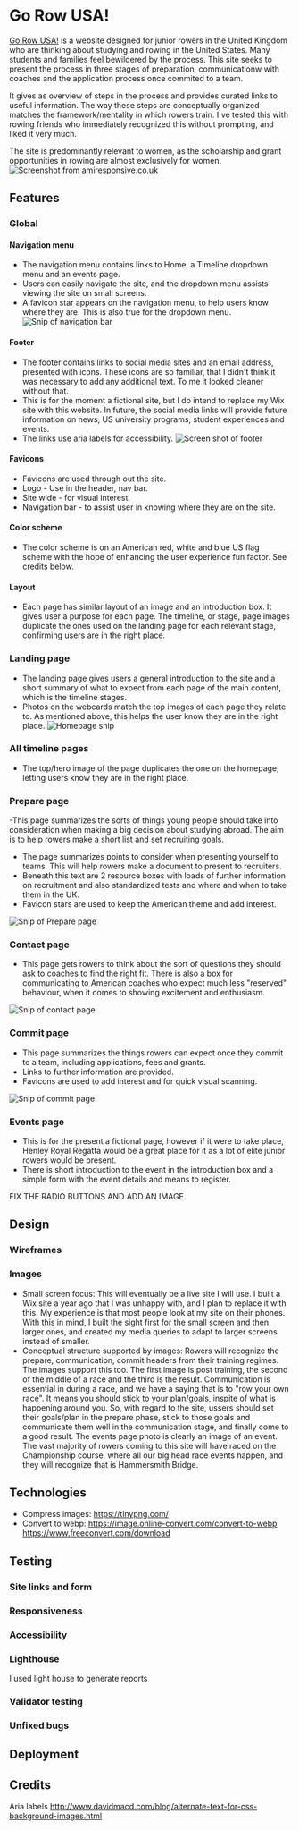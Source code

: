 # Go Row USA!
[Go Row USA!](https://leah-jala.github.io/Portfolio-Project-One/index.html) is a website designed for junior rowers in the United Kingdom who are thinking about studying and rowing in the United States. Many students and families feel bewildered by the process. This site seeks to present the process in three stages of preparation, communicationw with coaches and the application process once commited to a team. 

It gives as overview of steps in the process and provides curated links to useful information. The way these steps are conceptually organized matches the framework/mentality in which rowers train. I've tested this with rowing friends who immediately recognized this without prompting, and liked it very much.

The site is predominantly relevant to women, as the scholarship and grant opportunities in rowing are almost exclusively for women. 
![Screenshot from amiresponsive.co.uk](/docs/readme_images/responsive.JPG)

## Features

### Global

#### Navigation menu
- The navigation menu contains links to Home, a Timeline dropdown menu and an events page.
- Users can easily navigate the site, and the dropdown menu assists viewing the site on small screens. 
- A favicon star appears on the navigation menu, to help users know where they are. This is also true for the dropdown menu.
![Snip of navigation bar](/docs/readme_images/nav_snip.jpg)


#### Footer
- The footer contains links to social media sites and an email address, presented with icons. These icons are so familiar, that I didn't think it was necessary to add any additional text. To me it looked cleaner without that. 
- This is for the moment a fictional site, but I do intend to replace my Wix site with this website. In future, the social media links will provide future information on news, US university programs, student experiences and events. 
- The links use aria labels for accessibility.
![Screen shot of footer](/docs/readme_images/footer-snip.jpg)

#### Favicons
- Favicons are used through out the site.
- Logo - Use in the header, nav bar.
- Site wide - for visual interest.
- Navigation bar - to assist user in knowing where they are on the site. 

#### Color scheme
- The color scheme is on an American red, white and blue US flag scheme with the hope of enhancing the user experience fun factor. See credits below.

#### Layout
- Each page has similar layout of an image and an introduction box. It gives user a purpose for each page. The timeline, or stage, page images duplicate the ones used on the landing page for each relevant stage, confirming users are in the right place.

### Landing page
- The landing page gives users a general introduction to the site and a short summary of what to expect from each page of the main content, which is the timeline stages. 
- Photos on the webcards match the top images of each page they relate to. As mentioned above, this helps the user know they are in the right place.
![Homepage snip](/docs/readme_images/Homepage_snip.jpg)

### All timeline pages
- The top/hero image of the page duplicates the one on the homepage, letting users know they are in the right place. 

### Prepare page

-This page summarizes the sorts of things young people should take into consideration when making a big decision about studying abroad. The aim is to help rowers make a short list and set recruiting goals.
- The page summarizes points to consider when presenting yourself to teams. This will help rowers make a document to present to recruiters.
- Beneath this text are 2 resource boxes with loads of further information on recruitment and also standardized tests and where and when to take them in the UK. 
- Favicon stars are used to keep the American theme and add interest.

![Snip of Prepare page](/docs/readme_images/prepare_snip.jpg)

### Contact page
- This page gets rowers to think about the sort of questions they should ask to coaches to find the right fit. There is also a box for communicating to American coaches who expect much less "reserved" behaviour, when it comes to showing excitement and enthusiasm.

![Snip of contact page](/docs/readme_images/contact_snip.jpg.png)

### Commit page
- This page summarizes the things rowers can expect once they commit to a team, including applications, fees and grants.
- Links to further information are provided.
- Favicons are used to add interest and for quick visual scanning. 

![Snip of commit page](/docs/readme_images/commit_snip.png)

### Events page
- This is for the present a fictional page, however if it were to take place, Henley Royal Regatta would be a great place for it as a lot of elite junior rowers would be present. 
- There is short introduction to the event in the introduction box and a simple form with the event details and means to register. 

FIX THE RADIO BUTTONS AND ADD AN IMAGE.


## Design

### Wireframes

### Images
- Small screen focus: This will eventually be a live site I will use. I built a Wix site a year ago that I was unhappy with, and I plan to replace it with this. My experience is that most people look at my site on their phones. With this in mind, I built the sight first for the small screen and then larger ones, and created my media queries to adapt to larger screens instead of smaller.
- Conceptual structure supported by images: Rowers will recognize the prepare, communication, commit headers from their training regimes. The images support this too. The first image is post training, the second of the middle of a race and the third is the result. Communication is essential in during a race, and we have a saying that is to "row your own race". It means you should stick to your plan/goals, inspite of what is happening around you. So, with regard to the site, ussers should set their goals/plan in the prepare phase, stick to those goals and communicate them well in the communication stage, and finally come to a good result. The events page photo is clearly an image of an event. The vast majority of rowers coming to this site will have raced on the Championship course, where all our big head race events happen, and they will recognize that is Hammersmith Bridge.



## Technologies
- Compress images: https://tinypng.com/
- Convert to webp: https://image.online-convert.com/convert-to-webp
https://www.freeconvert.com/download

## Testing

### Site links and form
### Responsiveness
### Accessibility
### Lighthouse
I used light house to generate reports


### Validator testing
### Unfixed bugs


## Deployment

## Credits

Aria labels http://www.davidmacd.com/blog/alternate-text-for-css-background-images.html

